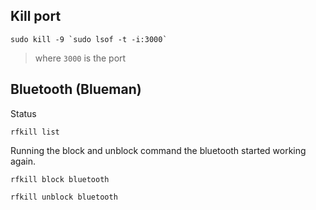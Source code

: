 ## Kill port

```
sudo kill -9 `sudo lsof -t -i:3000`
```

> where `3000` is the port


## Bluetooth (Blueman)

Status
```
rfkill list
```

Running the block and unblock command the bluetooth started working again.
```
rfkill block bluetooth
```

```
rfkill unblock bluetooth
```
